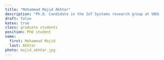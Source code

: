 ```yaml
---
title: "Mohammad Majid Akhtar"
description: "Ph.D. Candidate in the IoT Systems research group at UNSW"
draft: false
katex: true
class: graduate students
position: PhD student
name: 
  first: Mohammad Majid
  last: Akhtar
photo: majid_akhtar.jpg
---
```

